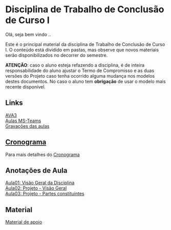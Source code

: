 [AVA3]: <https://ava3.furb.br/course/view.php?id=27084> "AVA3"  

# Disciplina de Trabalho de Conclusão de Curso I

Olá, seja bem vindo ..

Este é o principal material da disciplina de Trabalho de Conclusão de Curso I. O conteúdo está dividido em pastas, mas observe que novos materiais serão disponibilizados no decorrer do semestre.

**ATENÇÃO**: caso o aluno esteja refazendo a disciplina, é de inteira responsabilidade do aluno ajustar o Termo de Compromisso e as duas versões do Projeto caso tenha ocorrido alguma mudança nos modelos destes documentos. No caso o aluno tem **obrigação** de usar o modelo mais recente disponível.  

## Links

<!-- [x]TODO:INICIO atualizar -->
[AVA3]  
[Aulas MS-Teams](<https://teams.microsoft.com/l/channel/19%3a44ad68843226487f955b1fa1320b0e99%40thread.tacv2/Geral?groupId=5a30fae7-7aa0-4366-ac60-04ea35be6dec&tenantId=0c2d222a-ecda-4b70-960a-acef6ced3052> "Aulas MS-Teams")  
[Gravações das aulas](<https://furb.sharepoint.com/teams/CMP0036010220212/Documentos%20Compartilhados/General/Recordings> "Gravações das aulas")  

## [Cronograma](cronograma.md "Cronograma")  

Para mais detalhes do [Cronograma](cronograma.md "Cronograma")  

## Anotações de Aula

[Aula01: Visão Geral da Disciplina](aula01Anotacoes.md "Aula01: Visão Geral da Disciplina")  
[Aula02: Projeto - Visão Geral](aula02Anotacoes.md "Aula02: Projeto - Visão Geral")  
[Aula03: Projeto - Partes constituintes](aula03Anotacoes.md "Aula03: Projeto - Partes constituintes")  

## Material

[Material de apoio](/Material "Material de Apoio")  
